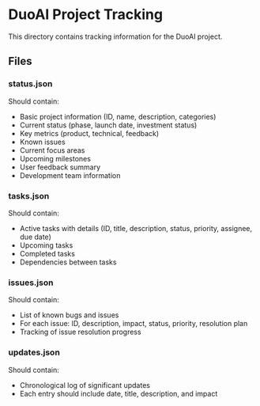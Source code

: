 # DuoAI Project Tracking

This directory contains tracking information for the DuoAI project.

## Files

### status.json
Should contain:
- Basic project information (ID, name, description, categories)
- Current status (phase, launch date, investment status)
- Key metrics (product, technical, feedback)
- Known issues
- Current focus areas
- Upcoming milestones
- User feedback summary
- Development team information

### tasks.json
Should contain:
- Active tasks with details (ID, title, description, status, priority, assignee, due date)
- Upcoming tasks
- Completed tasks
- Dependencies between tasks

### issues.json
Should contain:
- List of known bugs and issues
- For each issue: ID, description, impact, status, priority, resolution plan
- Tracking of issue resolution progress

### updates.json
Should contain:
- Chronological log of significant updates
- Each entry should include date, title, description, and impact
